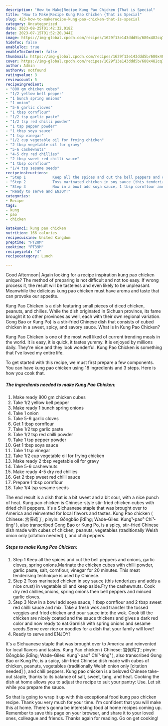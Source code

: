 ```yaml
---
description: "How to Make|Recipe Kung Pao Chicken {That is Special"
title: "How to Make|Recipe Kung Pao Chicken {That is Special"
slug: 423-how-to-makerecipe-kung-pao-chicken-that-is-special
category: Uncategorized
date: 2023-08-25T01:42:32.018Z
date: 2023-07-15T01:52:20.344Z
image: https://img-global.cpcdn.com/recipes/1629f13e143ddd5b/680x482cq70/kung-pao-chicken-recipe-main-photo.jpg
hideToc: false
enableToc: true
enableTocContent: false
thumbnail: https://img-global.cpcdn.com/recipes/1629f13e143ddd5b/680x482cq70/kung-pao-chicken-recipe-main-photo.jpg
cover: https://img-global.cpcdn.com/recipes/1629f13e143ddd5b/680x482cq70/kung-pao-chicken-recipe-main-photo.jpg
author: Admin
authorAv: notfound
ratingvalue: 3
reviewcount: 5
recipeingredient:
- "800 gm chicken cubes"
- "1/2 yellow bell pepper"
- "1 bunch spring onions"
- "1 onion"
- "5-6 garlic cloves"
- "1 tbsp cornflour"
- "1/2 tsp garlic paste"
- "1/2 tsp red chilli powder"
- "1 tsp pepper powder"
- "1 tbsp soya sauce"
- "1 tsp vinegar"
- "1/2 cup vegetable oil for frying chicken"
- "2 tbsp vegetable oil for gravy"
- "5-6 cashewnuts"
- "4-5 dry red chillies"
- "2 tbsp sweet red chilli sauce"
- "1 tbsp cornflour"
- "1/4 tsp sesame seeds"
recipeinstructions:
- "Step 1            Keep all the spices and cut the bell peppers and onions, garlic cloves, spring onions.Marinate the chicken cubes with chilli powder, garlic paste, salt, cornflour, vinegar for 20 minutes. This meat tenderising technique is used by Chinese."
- "Step 2            Toss marinated chicken in soy sauce (this tenderizes and adds a nice crust) in vegetable oil and keep aside.Fry the cashewnuts. Cook dry red chillies,onions, spring onions then bell peppers and minced garlic cloves."
- "Step 3            Now in a bowl add soya sauce, 1 tbsp cornflour and 2 tbsp sweet red chilli sauce and mix. Take a fresh wok and transfer the tossed veggies and fried chicken and pour sauce into the wok. Cook till the chicken are nicely coated and the sauce thickens and gives a dark red color and now ready to eat.Garnish with spring onions and sesame seeds.Serve over rice or noodles for a dish that your family will love!"
- "Ready to serve and ENJOY!"
categories:
- Recipe
tags:
- kung
- pao
- chicken

katakunci: kung pao chicken 
nutrition: 166 calories
recipecuisine: United Kingdom
preptime: "PT28M"
cooktime: "PT39M"
recipeyield: "4"
recipecategory: Lunch

---
```



Good Afternoon| Again looking for a recipe inspiration kung pao chicken unique? The method of preparing is not difficult and not too easy. If wrong process it, the result will be tasteless and even likely to be unpleasant. Meanwhile the delicious kung pao chicken must have aroma and taste that can provoke our appetite.





Kung Pao Chicken is a dish featuring small pieces of diced chicken, peanuts, and chilies. While the dish originated in Sichuan province, its fame brought it to other provinces as well, each with their own regional variation. Gong Bao or Kung Po) is a stir-fried Chinese dish that consists of cubed chicken in a sweet, spicy, and savory sauce. What Is In Kung Pao Chicken?

Kung Pao Chicken is one of the most well liked of current trending meals in the world. It is easy, it is quick, it tastes yummy. It is enjoyed by millions daily. They're nice and they look wonderful. Kung Pao Chicken is something that I've loved my entire life.


To get started with this recipe, we must first prepare a few components. You can have kung pao chicken using 18 ingredients and 3 steps. Here is how you cook that.

<!--inarticleads1-->

##### The ingredients needed to make Kung Pao Chicken:

1. Make ready 800 gm chicken cubes
1. Take 1/2 yellow bell pepper
1. Make ready 1 bunch spring onions
1. Take 1 onion
1. Take 5-6 garlic cloves
1. Get 1 tbsp cornflour
1. Take 1/2 tsp garlic paste
1. Take 1/2 tsp red chilli powder
1. Take 1 tsp pepper powder
1. Get 1 tbsp soya sauce
1. Take 1 tsp vinegar
1. Take 1/2 cup vegetable oil for frying chicken
1. Make ready 2 tbsp vegetable oil for gravy
1. Take 5-6 cashewnuts
1. Make ready 4-5 dry red chillies
1. Get 2 tbsp sweet red chilli sauce
1. Prepare 1 tbsp cornflour
1. Take 1/4 tsp sesame seeds


The end result is a dish that is a bit sweet and a bit sour, with a nice punch of heat. Kung pao chicken is Chinese-style stir-fried chicken cubes with dried chili peppers. It&#39;s a Sichuanese staple that was brought over to America and reinvented for local flavors and tastes. Kung Pao chicken ( Chinese: 宫保鸡丁; pinyin: Gōngbǎo jīdīng; Wade-Giles: Kung¹-pao³ Chi¹-ting¹ ), also transcribed Gong Bao or Kung Po, is a spicy, stir-fried Chinese dish made with cubes of chicken, peanuts, vegetables (traditionally Welsh onion only [citation needed] ), and chili peppers. 

<!--inarticleads2-->

##### Steps to make Kung Pao Chicken:

1. Step 1            Keep all the spices and cut the bell peppers and onions, garlic cloves, spring onions.Marinate the chicken cubes with chilli powder, garlic paste, salt, cornflour, vinegar for 20 minutes. This meat tenderising technique is used by Chinese.
1. Step 2            Toss marinated chicken in soy sauce (this tenderizes and adds a nice crust) in vegetable oil and keep aside.Fry the cashewnuts. Cook dry red chillies,onions, spring onions then bell peppers and minced garlic cloves.
1. Step 3            Now in a bowl add soya sauce, 1 tbsp cornflour and 2 tbsp sweet red chilli sauce and mix. Take a fresh wok and transfer the tossed veggies and fried chicken and pour sauce into the wok. Cook till the chicken are nicely coated and the sauce thickens and gives a dark red color and now ready to eat.Garnish with spring onions and sesame seeds.Serve over rice or noodles for a dish that your family will love!
1. Ready to serve and ENJOY!

It&#39;s a Sichuanese staple that was brought over to America and reinvented for local flavors and tastes. Kung Pao chicken ( Chinese: 宫保鸡丁; pinyin: Gōngbǎo jīdīng; Wade-Giles: Kung¹-pao³ Chi¹-ting¹ ), also transcribed Gong Bao or Kung Po, is a spicy, stir-fried Chinese dish made with cubes of chicken, peanuts, vegetables (traditionally Welsh onion only [citation needed] ), and chili peppers. Kung pao chicken is a beloved Chinese take-out staple, thanks to its balance of salt, sweet, tang, and heat. Cooking the dish at home allows you to adjust the recipe to suit your pantry: Use. Let sit while you prepare the sauce. 

So that is going to wrap it up with this exceptional food kung pao chicken recipe. Thank you very much for your time. I'm confident that you will make this at home. There's gonna be interesting food at home recipes coming up. Remember to save this page on your browser, and share it to your loved ones, colleague and friends. Thanks again for reading. Go on get cooking!
